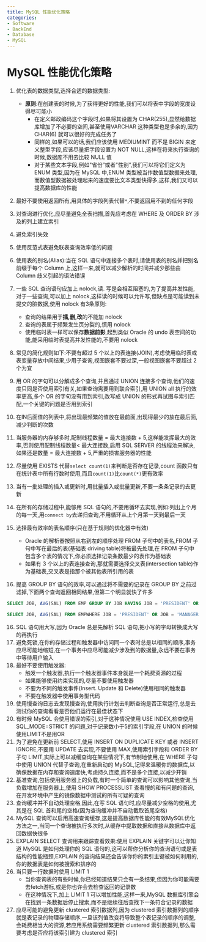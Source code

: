 ```yaml
---
title: MySQL 性能优化策略
categories:
- Software
- BackEnd
- Database
- MySQL
---
```

# MySQL 性能优化策略

1. 优化表的数据类型,选择合适的数据类型:
    - **原则**:在创建表的时候,为了获得更好的性能,我们可以将表中字段的宽度设得尽可能小
        - 在定义邮政编码这个字段时,如果将其设置为 CHAR(255),显然给数据库增加了不必要的空间,甚至使用VARCHAR 这种类型也是多余的,因为 CHAR(6) 就可以很好的完成任务了
        - 同样的,如果可以的话,我们应该使用 MEDIUMINT 而不是 BIGIN 来定义整型字段,应该尽量把字段设置为 NOT NULL,这样在将来执行查询的时候,数据库不用去比较 NULL 值
        - 对于某些文本字段,例如"省份”或者"性别”,我们可以将它们定义为 ENUM 类型,因为在 MySQL 中,ENUM 类型被当作数值型数据来处理,而数值型数据被处理起来的速度要比文本类型快得多,这样,我们又可以提高数据库的性能

2. 最好不要使用返回所有,用具体的字段列表代替`*`,不要返回用不到的任何字段

3. 对查询进行优化,应尽量避免全表扫描,首先应考虑在 WHERE 及 ORDER BY 涉及的列上建立索引

4. 避免索引失效

5. 使用反范式表避免联表查询效率低的问题

6. 使用表的别名(Alias):当在 SQL 语句中连接多个表时,请使用表的别名并把别名前缀于每个 Column 上,这样一来,就可以减少解析的时间并减少那些由 Column 歧义引起的语法错误

7. 一些 SQL 查询语句应加上 nolock,读. 写是会相互阻塞的,为了提高并发性能,对于一些查询,可以加上 nolock,这样读的时候可以允许写,但缺点是可能读到未提交的脏数据,使用 nolock 有3条原则:
    - 查询的结果用于**插,删,改**的不能加 nolock
    2. 查询的表属于频繁发生页分裂的,慎用 nolock
    - 使用临时表一样可以保存**数据前影**,起到类似 Oracle 的 undo 表空间的功能,能采用临时表提高并发性能的,不要用 nolock

8. 常见的简化规则如下:不要有超过 5 个以上的表连接(JOIN),考虑使用临时表或表变量存放中间结果,少用子查询,视图嵌套不要过深,一般视图嵌套不要超过 2 个为宜

9. 用 OR 的字句可以分解成多个查询,并且通过 UNION 连接多个查询,他们的速度只同是否使用索引有关,如果查询需要用到联合索引,用 UNION all 执行的效率更高,多个 OR 的字句没有用到索引,改写成 UNION 的形式再试图与索引匹配,一个关键的问题是否用到索引

10. 在IN后面值的列表中,将出现最频繁的值放在最前面,出现得最少的放在最后面,减少判断的次数

11. 当服务器的内存够多时,配制线程数量 = 最大连接数 + 5,这样能发挥最大的效率,否则使用配制线程数量< 最大连接数,启用 SQL SERVER 的线程池来解决,如果还是数量 = 最大连接数 + 5,严重的损害服务器的性能

12. 尽量使用 EXISTS 代替`select count(1)`来判断是否存在记录,count 函数只有在统计表中所有行数时使用,而且`count(1)`比`count(*)`更有效率

13. 当有一批处理的插入或更新时,用批量插入或批量更新,不要一条条记录的去更新

14. 在所有的存储过程中,能够用 SQL 语句的,不要用循环去实现,例如:列出上个月的每一天,用`connect by`去递归查询,不用循环从上个月第一天到最后一天

15. 选择最有效率的表名顺序(只在基于规则的优化器中有效)
      - Oracle 的解析器按照从右到左的顺序处理 FROM 子句中的表名,FROM 子句中写在最后的表(基础表 driving table)将被最先处理,在 FROM 子句中包含多个表的情况下,你必须选择记录条数最少的表作为基础表
      - 如果有 3 个以上的表连接查询,那就需要选择交叉表(intersection table)作为基础表,交叉表是指那个被其他表所引用的表

16. 提高 GROUP BY 语句的效率,可以通过将不需要的记录在 GROUP BY 之前过滤掉,下面两个查询返回相同结果,但第二个明显就快了许多

```sql
SELECT JOB, AVG(SAL) FROM EMP GROUP BY JOB HAVING JOB = 'PRESIDENT' OR JOB = 'MANAGER';

SELECT JOB, AVG(SAL) FROM EMPWHERE JOB = 'PRESIDENT' OR JOB = 'MANAGER' GROUP BY JOB;
```

16. SQL 语句用大写,因为 Oracle 总是先解析 SQL 语句,把小写的字母转换成大写的再执行
18. 避免死锁,在你的存储过程和触发器中访问同一个表时总是以相同的顺序,事务应尽可能地缩短,在一个事务中应尽可能减少涉及到的数据量,永远不要在事务中等待用户输入
19. 最好不要使用触发器:
    - 触发一个触发器,执行一个触发器事件本身就是一个耗费资源的过程
    - 如果能够使用约束实现的,尽量不要使用触发器
    - 不要为不同的触发事件(Insert. Update 和 Delete)使用相同的触发器
    - 不要在触发器中使用事务型代码
20. 使用慢查询日志去发现慢查询,使用执行计划去判断查询是否正常运行,总是去测试你的查询看看是否他们运行在最佳状态下
21. 有时候 MySQL 会使用错误的索引,对于这种情况使用 USE INDEX,检查使用 SQL_MODE=STRICT 的问题,对于记录数小于5的索引字段,在 UNION 的时候使用LIMIT不是用OR
22. 为了避免在更新前 SELECT,使用 INSERT ON DUPLICATE KEY 或者 INSERT IGNORE,不要用 UPDATE 去实现,不要使用 MAX,使用索引字段和 ORDER BY子句 LIMIT,实际上可以减缓查询在某些情况下,有节制地使用,在 WHERE 子句中使用 UNION 代替子查询,在重新启动的 MySQL,记得来温暖你的数据库,以确保数据在内存和查询速度快,考虑持久连接,而不是多个连接,以减少开销
23. 基准查询,包括使用服务器上的负载,有时一个简单的查询可以影响其他查询,当负载增加在服务器上,使用 SHOW PROCESSLIST 查看慢的和有问题的查询,在开发环境中产生的镜像数据中测试的所有可疑的查询
24. 查询缓冲并不自动处理空格,因此,在写 SQL 语句时,应尽量减少空格的使用,尤其是在 SQL 首和尾的空格(因为查询缓冲并不自动截取首尾空格)
25. MySQL 查询可以启用高速查询缓存,这是提高数据库性能的有效MySQL优化方法之一,当同一个查询被执行多次时,从缓存中提取数据和直接从数据库中返回数据快很多
26. EXPLAIN SELECT 查询用来跟踪查看效果:使用 EXPLAIN 关键字可以让你知道 MySQL 是如何处理你的 SQL 语句的,这可以帮你分析你的查询语句或是表结构的性能瓶颈,EXPLAIN 的查询结果还会告诉你你的索引主键被如何利用的,你的数据表是如何被搜索和排序的
27. 当只要一行数据时使用 LIMIT 1
    - 当你查询表的有些时候,你已经知道结果只会有一条结果,但因为你可能需要去fetch游标,或是你也许会去检查返回的记录数
    - 在这种情况下,加上 LIMIT 1 可以增加性能,这样一来,MySQL 数据库引擎会在找到一条数据后停止搜索,而不是继续往后查找下一条符合记录的数据
27. 应尽可能的避免更新 clustered 索引数据列,因为 clustered 索引数据列的顺序就是表记录的物理存储顺序,一旦该列值改变将导致整个表记录的顺序的调整,会耗费相当大的资源,若应用系统需要频繁更新 clustered 索引数据列,那么需要考虑是否应将该索引建为 clustered 索引
